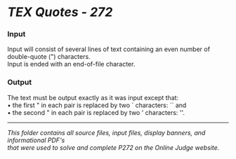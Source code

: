 # ***TEX Quotes - 272***

### **Input**<br>
Input will consist of several lines of text containing an even number of double-quote (") characters.<br>
Input is ended with an end-of-file character.<br>
### **Output** <br>
The text must be output exactly as it was input except that:<br>
• the first " in each pair is replaced by two ` characters: `` and<br>
• the second " in each pair is replaced by two ' characters: ''.<br>

--------------------

*This folder contains all source files, input files, display banners, and informational PDF's<br>
that were used to solve and complete P272 on the Online Judge website.*
